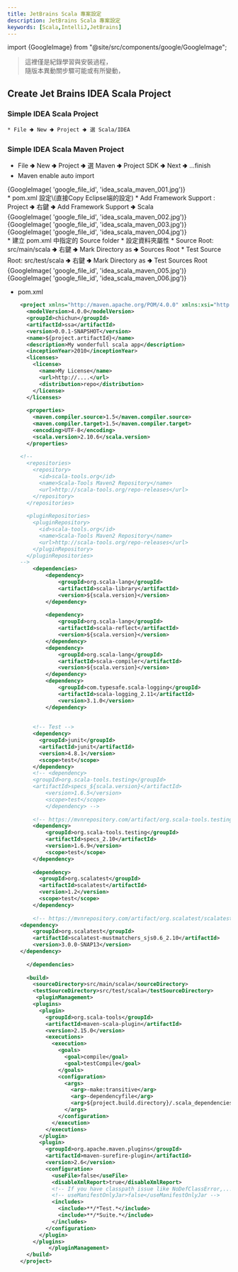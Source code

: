 ```yaml
---
title: JetBrains Scala 專案設定 
description: JetBrains Scala 專案設定
keywords: [Scala,IntelliJ,JetBrains]
---
```

import {GoogleImage} from "@site/src/components/google/GoogleImage";

> 這裡僅是紀錄學習與安裝過程，  
> 隨版本異動關步驟可能或有所變動， 

## Create Jet Brains IDEA Scala Project
### Simple IDEA Scala Project
    * File 🢂 New 🢂 Project 🢂 選 Scala/IDEA

### Simple IDEA Scala Maven Project
* File 🢂 New 🢂 Project 🢂 選 Maven 🢂 Project SDK 🢂 Next 🢂 ...finish
* Maven enable auto import
<div>
 {GoogleImage( 'google_file_id',  'idea_scala_maven_001.jpg')}
</div>
* pom.xml 設定\(直接Copy Eclipse端的設定)
* Add Framework Support : Project 🢂 右鍵 🢂 Add Framework Support 🢂 Scala
<div>
 {GoogleImage( 'google_file_id',  'idea_scala_maven_002.jpg')}
</div>
<div>
 {GoogleImage( 'google_file_id',  'idea_scala_maven_003.jpg')}
</div>
<div>
 {GoogleImage( 'google_file_id',  'idea_scala_maven_004.jpg')}
</div>
* 建立 pom.xml 中指定的 Source folder
* 設定資料夾屬性
    * Source Root: src/main/scala 🢂 右鍵 🢂 Mark Directory as 🢂 Sources Root
    * Test Source Root: src/test/scala 🢂 右鍵 🢂 Mark Directory as 🢂 Test Sources Root
<div>
 {GoogleImage( 'google_file_id',  'idea_scala_maven_005.jpg')}
</div>
<div>
 {GoogleImage( 'google_file_id',  'idea_scala_maven_006.jpg')}
</div>

* pom.xml

```xml
    <project xmlns="http://maven.apache.org/POM/4.0.0" xmlns:xsi="http://www.w3.org/2001/XMLSchema-instance" xsi:schemaLocation="http://maven.apache.org/POM/4.0.0 http://maven.apache.org/maven-v4_0_0.xsd">
      <modelVersion>4.0.0</modelVersion>
      <groupId>chichun</groupId>
      <artifactId>ssa</artifactId>
      <version>0.0.1-SNAPSHOT</version>
      <name>${project.artifactId}</name>
      <description>My wonderfull scala app</description>
      <inceptionYear>2010</inceptionYear>
      <licenses>
        <license>
          <name>My License</name>
          <url>http://....</url>
          <distribution>repo</distribution>
        </license>
      </licenses>
    
      <properties>
        <maven.compiler.source>1.5</maven.compiler.source>
        <maven.compiler.target>1.5</maven.compiler.target>
        <encoding>UTF-8</encoding>
        <scala.version>2.10.6</scala.version>
      </properties>
    
    <!--
      <repositories>
        <repository>
          <id>scala-tools.org</id>
          <name>Scala-Tools Maven2 Repository</name>
          <url>http://scala-tools.org/repo-releases</url>
        </repository>
      </repositories>
    
      <pluginRepositories>
        <pluginRepository>
          <id>scala-tools.org</id>
          <name>Scala-Tools Maven2 Repository</name>
          <url>http://scala-tools.org/repo-releases</url>
        </pluginRepository>
      </pluginRepositories>
    -->
        <dependencies>
            <dependency>
                <groupId>org.scala-lang</groupId>
                <artifactId>scala-library</artifactId>
                <version>${scala.version}</version>
            </dependency>
    
            <dependency>
                <groupId>org.scala-lang</groupId>
                <artifactId>scala-reflect</artifactId>
                <version>${scala.version}</version>
            </dependency>
            <dependency>
                <groupId>org.scala-lang</groupId>
                <artifactId>scala-compiler</artifactId>
                <version>${scala.version}</version>
            </dependency>
            <dependency>
                <groupId>com.typesafe.scala-logging</groupId>
                <artifactId>scala-logging_2.11</artifactId>
                <version>3.1.0</version>
            </dependency>
    
    
        <!-- Test -->
        <dependency>
          <groupId>junit</groupId>
          <artifactId>junit</artifactId>
          <version>4.8.1</version>
          <scope>test</scope>
        </dependency>
        <!-- <dependency> 
        <groupId>org.scala-tools.testing</groupId> 
        <artifactId>specs_${scala.version}</artifactId> 
            <version>1.6.5</version> 
            <scope>test</scope> 
            </dependency> -->
    
        <!-- https://mvnrepository.com/artifact/org.scala-tools.testing/specs -->
        <dependency>
            <groupId>org.scala-tools.testing</groupId>
            <artifactId>specs_2.10</artifactId>
            <version>1.6.9</version>
            <scope>test</scope>
        </dependency>
        
        <dependency>
          <groupId>org.scalatest</groupId>
          <artifactId>scalatest</artifactId>
          <version>1.2</version>
          <scope>test</scope>
        </dependency>
        
        <!-- https://mvnrepository.com/artifact/org.scalatest/scalatest-mustmatchers -->
    <dependency>
        <groupId>org.scalatest</groupId>
        <artifactId>scalatest-mustmatchers_sjs0.6_2.10</artifactId>
        <version>3.0.0-SNAP13</version>
    </dependency>
    
      </dependencies>
    
      <build>
        <sourceDirectory>src/main/scala</sourceDirectory>
        <testSourceDirectory>src/test/scala</testSourceDirectory>
         <pluginManagement>
        <plugins>
          <plugin>
            <groupId>org.scala-tools</groupId>
            <artifactId>maven-scala-plugin</artifactId>
            <version>2.15.0</version>
            <executions>
              <execution>
                <goals>
                  <goal>compile</goal>
                  <goal>testCompile</goal>
                </goals>
                <configuration>
                  <args>
                    <arg>-make:transitive</arg>
                    <arg>-dependencyfile</arg>
                    <arg>${project.build.directory}/.scala_dependencies</arg>
                  </args>
                </configuration>
              </execution>
            </executions>
          </plugin>
          <plugin>
            <groupId>org.apache.maven.plugins</groupId>
            <artifactId>maven-surefire-plugin</artifactId>
            <version>2.6</version>
            <configuration>
              <useFile>false</useFile>
              <disableXmlReport>true</disableXmlReport>
              <!-- If you have classpath issue like NoDefClassError,... -->
              <!-- useManifestOnlyJar>false</useManifestOnlyJar -->
              <includes>
                <include>**/*Test.*</include>
                <include>**/*Suite.*</include>
              </includes>
            </configuration>
          </plugin>
        </plugins>
             </pluginManagement>
      </build>
    </project>
```